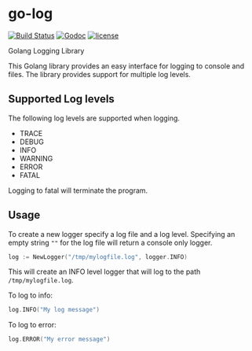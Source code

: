 # go-log
[![Build Status](https://travis-ci.org/jlgrady1/go-log.svg?branch=master)](https://travis-ci.org/jlgrady1/go-log) [![Godoc](http://img.shields.io/badge/godoc-reference-blue.svg?style=flat)](https://godoc.org/github.com/jlgrady1/go-log)  [![license](http://img.shields.io/badge/license-MIT-red.svg?style=flat)](https://raw.githubusercontent.com/jlgrady1/go-log/master/LICENSE)

Golang Logging Library

This Golang library provides an easy interface for logging to console and files.
The library provides support for multiple log levels.

## Supported Log levels
The following log levels are supported when logging.
* TRACE
* DEBUG
* INFO
* WARNING
* ERROR
* FATAL

Logging to fatal will terminate the program.

## Usage
To create a new logger specify a log file and a log level. Specifying an empty string `""` for the log file will return a console only logger.
```go
log := NewLogger("/tmp/mylogfile.log", logger.INFO)
```
This will create an INFO level logger that will log to the path
`/tmp/mylogfile.log`.

To log to info:
```go
log.INFO("My log message")
```

To log to error:
```go
log.ERROR("My error message")
```
